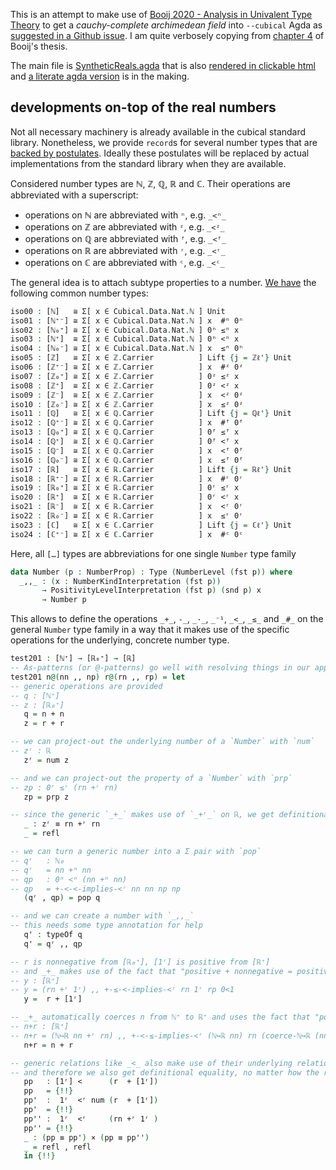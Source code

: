 

This is an attempt to make use of [Booij 2020 - Analysis in Univalent Type Theory](https://abooij.blogspot.com/p/phd-thesis.html) to get a _cauchy-complete archimedean field_ into `--cubical` Agda as [suggested in a Github issue](https://github.com/agda/cubical/issues/286). I am quite verbosely copying from [chapter 4](chapter-4-1.md) of Booij's thesis.

The main file is [SyntheticReals.agda](agda/SyntheticReals.agda) that is also [rendered in clickable html](https://mchristianl.github.io/synthetic-reals/html/SyntheticReals.html) and [a literate agda version](https://mchristianl.github.io/synthetic-reals/html/) is in the making.

## developments on-top of the real numbers

Not all necessary machinery is already available in the cubical standard library. Nonetheless, we provide `record`s for several number types that are [backed by postulates](https://mchristianl.github.io/synthetic-reals/html/Number.Postulates.html). Ideally these postulates will be replaced by actual implementations from the standard library when they are available.

Considered number types are ℕ, ℤ, ℚ, ℝ and ℂ. Their operations are abbreviated with a superscript:
- operations on ℕ are abbreviated with `ⁿ`, e.g. `_<ⁿ_`
- operations on ℤ are abbreviated with `ᶻ`, e.g. `_<ᶻ_`
- operations on ℚ are abbreviated with `ᶠ`, e.g. `_<ᶠ_`
- operations on ℝ are abbreviated with `ʳ`, e.g. `_<ʳ_`
- operations on ℂ are abbreviated with `ᶜ`, e.g. `_<ᶜ_`

The general idea is to attach subtype properties to a number. [We have](https://mchristianl.github.io/synthetic-reals/html/Summary.html) the following common number types:

```agda
iso00 : [ℕ]   ≅ Σ[ x ∈ Cubical.Data.Nat.ℕ ] Unit
iso01 : [ℕ⁺⁻] ≅ Σ[ x ∈ Cubical.Data.Nat.ℕ ] x  #ⁿ 0ⁿ
iso02 : [ℕ₀⁺] ≅ Σ[ x ∈ Cubical.Data.Nat.ℕ ] 0ⁿ ≤ⁿ x
iso03 : [ℕ⁺]  ≅ Σ[ x ∈ Cubical.Data.Nat.ℕ ] 0ⁿ <ⁿ x
iso04 : [ℕ₀⁻] ≅ Σ[ x ∈ Cubical.Data.Nat.ℕ ] x  ≤ⁿ 0ⁿ
iso05 : [ℤ]   ≅ Σ[ x ∈ ℤ.Carrier          ] Lift {j = ℤℓ'} Unit
iso06 : [ℤ⁺⁻] ≅ Σ[ x ∈ ℤ.Carrier          ] x  #ᶻ 0ᶻ
iso07 : [ℤ₀⁺] ≅ Σ[ x ∈ ℤ.Carrier          ] 0ᶻ ≤ᶻ x
iso08 : [ℤ⁺]  ≅ Σ[ x ∈ ℤ.Carrier          ] 0ᶻ <ᶻ x
iso09 : [ℤ⁻]  ≅ Σ[ x ∈ ℤ.Carrier          ] x  <ᶻ 0ᶻ
iso10 : [ℤ₀⁻] ≅ Σ[ x ∈ ℤ.Carrier          ] x  ≤ᶻ 0ᶻ
iso11 : [ℚ]   ≅ Σ[ x ∈ ℚ.Carrier          ] Lift {j = ℚℓ'} Unit
iso12 : [ℚ⁺⁻] ≅ Σ[ x ∈ ℚ.Carrier          ] x  #ᶠ 0ᶠ
iso13 : [ℚ₀⁺] ≅ Σ[ x ∈ ℚ.Carrier          ] 0ᶠ ≤ᶠ x
iso14 : [ℚ⁺]  ≅ Σ[ x ∈ ℚ.Carrier          ] 0ᶠ <ᶠ x
iso15 : [ℚ⁻]  ≅ Σ[ x ∈ ℚ.Carrier          ] x  <ᶠ 0ᶠ
iso16 : [ℚ₀⁻] ≅ Σ[ x ∈ ℚ.Carrier          ] x  ≤ᶠ 0ᶠ
iso17 : [ℝ]   ≅ Σ[ x ∈ ℝ.Carrier          ] Lift {j = ℝℓ'} Unit
iso18 : [ℝ⁺⁻] ≅ Σ[ x ∈ ℝ.Carrier          ] x  #ʳ 0ʳ
iso19 : [ℝ₀⁺] ≅ Σ[ x ∈ ℝ.Carrier          ] 0ʳ ≤ʳ x
iso20 : [ℝ⁺]  ≅ Σ[ x ∈ ℝ.Carrier          ] 0ʳ <ʳ x
iso21 : [ℝ⁻]  ≅ Σ[ x ∈ ℝ.Carrier          ] x  <ʳ 0ʳ
iso22 : [ℝ₀⁻] ≅ Σ[ x ∈ ℝ.Carrier          ] x  ≤ʳ 0ʳ
iso23 : [ℂ]   ≅ Σ[ x ∈ ℂ.Carrier          ] Lift {j = ℂℓ'} Unit
iso24 : [ℂ⁺⁻] ≅ Σ[ x ∈ ℂ.Carrier          ] x  #ᶜ 0ᶜ
```

Here, all `[…]` types are abbreviations for one single `Number` type family

```agda
data Number (p : NumberProp) : Type (NumberLevel (fst p)) where
  _,,_ : (x : NumberKindInterpretation (fst p))
       → PositivityLevelInterpretation (fst p) (snd p) x
       → Number p
```

This allows to define the operations `_+_`, `-_`, `_·_`, `_⁻¹`, `_<_`, `_≤_` and `_#_` on the general `Number` type family in a way that it makes use of the specific operations for the underlying, concrete number type.

```agda
test201 : [ℕ⁺] → [ℝ₀⁺] → [ℝ]
-- As-patterns (or @-patterns) go well with resolving things in our approach
test201 n@(nn ,, np) r@(rn ,, rp) = let
-- generic operations are provided
-- q : [ℕ⁺]
-- z : [ℝ₀⁺]
   q = n + n
   z = r + r

-- we can project-out the underlying number of a `Number` with `num`
-- zʳ : ℝ
   zʳ = num z

-- and we can project-out the property of a `Number` with `prp`
-- zp : 0ʳ ≤ʳ (rn +ʳ rn)
   zp = prp z

-- since the generic `_+_` makes use of `_+ʳ_` on ℝ, we get definitional equality
   _ : zʳ ≡ rn +ʳ rn
   _ = refl

-- we can turn a generic number into a Σ pair with `pop`
-- qʳ   : ℕ₀
-- qʳ   = nn +ⁿ nn
-- qp   : 0ⁿ <ⁿ (nn +ⁿ nn)
-- qp   = +-<-<-implies-<ʳ nn nn np np
   (qʳ , qp) = pop q

-- and we can create a number with `_,,_`
-- this needs some type annotation for help
   q' : typeOf q
   q' = qʳ ,, qp

-- r is nonnegative from [ℝ₀⁺], [1ʳ] is positive from [ℝ⁺]
-- and _+_ makes use of the fact that "positive + nonnegative = positive"
-- y : [ℝ⁺]
-- y = (rn +ʳ 1ʳ) ,, +-≤-<-implies-<ʳ rn 1ʳ rp 0<1
   y =  r + [1ʳ]

-- _+_ automatically coerces n from ℕ⁺ to ℝ⁺ and uses the fact that "positive + nonnegative = positive"
-- n+r : [ℝ⁺]
-- n+r = (ℕ↪ℝ nn +ʳ rn) ,, +-<-≤-implies-<ʳ (ℕ↪ℝ nn) rn (coerce-ℕ↪ℝ (nn ,, np)) rp
   n+r = n + r

-- generic relations like _<_ also make use of their underlying relations
-- and therefore we also get definitional equality, no matter how the relation is stated
   pp   : [1ʳ] <      (r  + [1ʳ])
   pp   = {!!}
   pp'  :  1ʳ  <ʳ num (r  + [1ʳ])
   pp'  = {!!}
   pp'' :  1ʳ  <ʳ     (rn +ʳ 1ʳ )
   pp'' = {!!}
   _ : (pp ≡ pp') × (pp ≡ pp'')
   _ = refl , refl
   in {!!}
```
